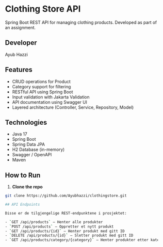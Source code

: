 # Clothing Store API

Spring Boot REST API for managing clothing products. Developed as part of an assignment.

## Developer
Ayub Hazzi

## Features
- CRUD operations for Product
- Category support for filtering
- RESTful API using Spring Boot
- Input validation with Jakarta Validation
- API documentation using Swagger UI
- Layered architecture (Controller, Service, Repository, Model)

## Technologies
- Java 17  
- Spring Boot  
- Spring Data JPA  
- H2 Database (in-memory)  
- Swagger / OpenAPI  
- Maven  

## How to Run

1. **Clone the repo**
```bash
git clone https://github.com/Ayubhazzi/clothingstore.git

## API Endpoints

Disse er de tilgjengelige REST-endpunktene i prosjektet:

- `GET /api/products` – Henter alle produkter
- `POST /api/products` – Oppretter et nytt produkt
- `GET /api/products/{id}` – Henter produkt med gitt ID
- `DELETE /api/products/{id}` – Sletter produkt med gitt ID
- `GET /api/products/category/{category}` – Henter produkter etter kategori
